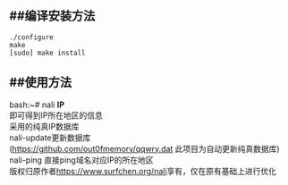 ##编译安装方法
------------
	./configure  
	make  
	[sudo] make install  


##使用方法
-----------
bash:~# nali **IP**  
即可得到IP所在地区的信息  
采用的纯真IP数据库  
nali-update更新数据库  
(<https://github.com/out0fmemory/qqwry.dat> 此项目为自动更新纯真数据库)  
nali-ping 直接ping域名对应IP的所在地区  
版权归原作者<https://www.surfchen.org/nali>享有，仅在原有基础上进行优化